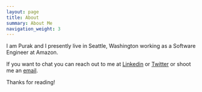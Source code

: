 ```yaml
---
layout: page
title: About
summary: About Me
navigation_weight: 3
---
```


I am Purak and I presently live in Seattle, Washington working as a Software Engineer at Amazon.

If you want to chat you can reach out to me at [Linkedin](https://www.linkedin.com/in/purakjain/) or [Twitter](https://twitter.com/PurakJain) or shoot me an <a href="mailto:prkj24@gmail.com">email</a>.

Thanks for reading!
